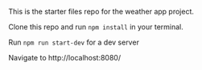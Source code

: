 This is the starter files repo for the weather app project.

Clone this repo and run `npm install` in your terminal.

Run `npm run start-dev` for a dev server

Navigate to http://localhost:8080/

